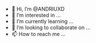 - 👋 Hi, I’m @ANDRIUXD
- 👀 I’m interested in ...
- 🌱 I’m currently learning ...
- 💞️ I’m looking to collaborate on ...
- 📫 How to reach me ...

<!---
ANDRIUXD/ANDRIUXD is a ✨ special ✨ repository because its `README.md` (this file) appears on your GitHub profile.
You can click the Preview link to take a look at your changes.
--->
